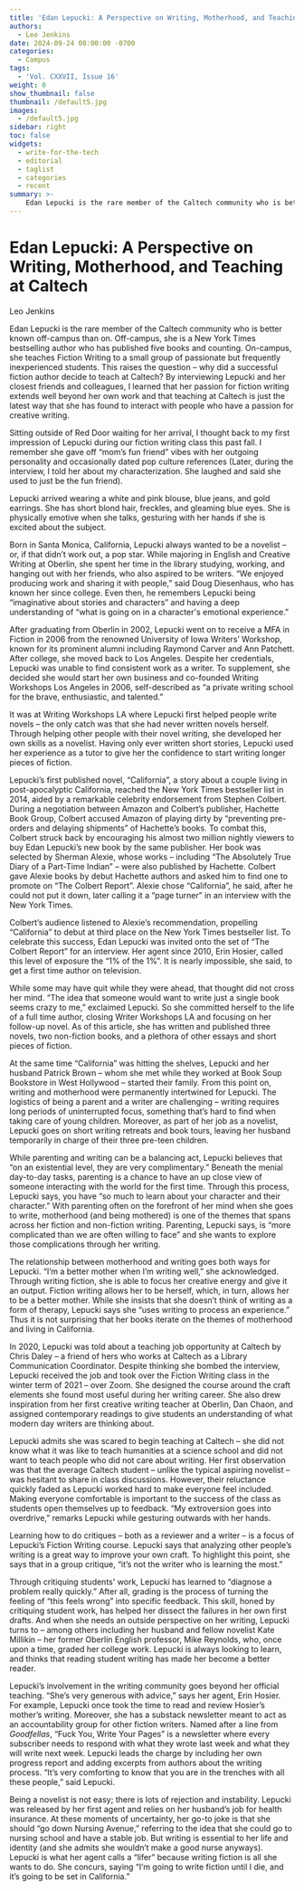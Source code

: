 ```yaml
---
title: 'Edan Lepucki: A Perspective on Writing, Motherhood, and Teaching at Caltech.'
authors:
  - Leo Jenkins
date: 2024-09-24 08:00:00 -0700
categories:
  - Campus
tags:
  - 'Vol. CXXVII, Issue 16'
weight: 0
show_thumbnail: false
thumbnail: /default5.jpg
images:
  - /default5.jpg
sidebar: right
toc: false
widgets:
  - write-for-the-tech
  - editorial
  - taglist
  - categories
  - recent
summary: >-
    Edan Lepucki is the rare member of the Caltech community who is better known off-campus than on. Off-campus, she is a New York Times bestselling author who has published five books and counting.
---
```



# Edan Lepucki: A Perspective on Writing, Motherhood, and Teaching at Caltech

Leo Jenkins

Edan Lepucki is the rare member of the Caltech community who is better known off-campus than on. Off-campus, she is a New York Times bestselling author who has published five books and counting. On-campus, she teaches Fiction Writing to a small group of passionate but frequently inexperienced students. This raises the question – why did a successful fiction author decide to teach at Caltech? By interviewing Lepucki and her closest friends and colleagues, I learned that her passion for fiction writing extends well beyond her own work and that teaching at Caltech is just the latest way that she has found to interact with people who have a passion for creative writing.

Sitting outside of Red Door waiting for her arrival, I thought back to my first impression of Lepucki during our fiction writing class this past fall. I remember she gave off “mom’s fun friend” vibes with her outgoing personality and occasionally dated pop culture references (Later, during the interview, I told her about my characterization. She laughed and said she used to just be the fun friend).

Lepucki arrived wearing a white and pink blouse, blue jeans, and gold earrings. She has short blond hair, freckles, and gleaming blue eyes. She is physically emotive when she talks, gesturing with her hands if she is excited about the subject.

Born in Santa Monica, California, Lepucki always wanted to be a novelist – or, if that didn’t work out, a pop star. While majoring in English and Creative Writing at Oberlin, she spent her time in the library studying, working, and hanging out with her friends, who also aspired to be writers. “We enjoyed producing work and sharing it with people,” said Doug Diesenhaus, who has known her since college. Even then, he remembers Lepucki being “imaginative about stories and characters” and having a deep understanding of “what is going on in a character's emotional experience.”

After graduating from Oberlin in 2002, Lepucki went on to receive a MFA in Fiction in 2006 from the renowned University of Iowa Writers’ Workshop, known for its prominent alumni including Raymond Carver and Ann Patchett. After college, she moved back to Los Angeles. Despite her credentials, Lepucki was unable to find consistent work as a writer. To supplement, she decided she would start her own business and co-founded Writing Workshops Los Angeles in 2006, self-described as “a private writing school for the brave, enthusiastic, and talented.”

It was at Writing Workshops LA where Lepucki first helped people write novels – the only catch was that she had never written novels herself. Through helping other people with their novel writing, she developed her own skills as a novelist. Having only ever written short stories, Lepucki used her experience as a tutor to give her the confidence to start writing longer pieces of fiction.

Lepucki’s first published novel, “California”, a story about a couple living in post-apocalyptic California, reached the New York Times bestseller list in 2014, aided by a remarkable celebrity endorsement from Stephen Colbert. During a negotiation between Amazon and Colbert’s publisher, Hachette Book Group, Colbert accused Amazon of playing dirty by “preventing pre-orders and delaying shipments” of Hachette’s books. To combat this, Colbert struck back by encouraging his almost two million nightly viewers to buy Edan Lepucki’s new book by the same publisher. Her book was selected by Sherman Alexie, whose works – including “The Absolutely True Diary of a Part-Time Indian” – were also published by Hachette. Colbert gave Alexie books by debut Hachette authors and asked him to find one to promote on “The Colbert Report”. Alexie chose “California”, he said, after he could not put it down, later calling it a “page turner” in an interview with the New York Times.

Colbert’s audience listened to Alexie’s recommendation, propelling “California” to debut at third place on the New York Times bestseller list. To celebrate this success, Edan Lepucki was invited onto the set of “The Colbert Report” for an interview. Her agent since 2010, Erin Hosier, called this level of exposure the “1% of the 1%”. It is nearly impossible, she said, to get a first time author on television.

While some may have quit while they were ahead, that thought did not cross her mind. “The idea that someone would want to write just a single book seems crazy to me,” exclaimed Lepucki. So she committed herself to the life of a full time author, closing Writer Workshops LA and focusing on her follow-up novel. As of this article, she has written and published three novels, two non-fiction books, and a plethora of other essays and short pieces of fiction.

At the same time “California” was hitting the shelves, Lepucki and her husband Patrick Brown – whom she met while they worked at Book Soup Bookstore in West Hollywood – started their family. From this point on, writing and motherhood were permanently intertwined for Lepucki. The logistics of being a parent and a writer are challenging – writing requires long periods of uninterrupted focus, something that’s hard to find when taking care of young children. Moreover, as part of her job as a novelist, Lepucki goes on short writing retreats and book tours, leaving her husband temporarily in charge of their three pre-teen children.

While parenting and writing can be a balancing act, Lepucki believes that “on an existential level, they are very complimentary.” Beneath the menial day-to-day tasks, parenting is a chance to have an up close view of someone interacting with the world for the first time. Through this process, Lepucki says, you have “so much to learn about your character and their character.” With parenting often on the forefront of her mind when she goes to write, motherhood (and being mothered) is one of the themes that spans across her fiction and non-fiction writing. Parenting, Lepucki says, is “more complicated than we are often willing to face” and she wants to explore those complications through her writing.

The relationship between motherhood and writing goes both ways for Lepucki. “I’m a better mother when I’m writing well,” she acknowledged. Through writing fiction, she is able to focus her creative energy and give it an output. Fiction writing allows her to be herself, which, in turn, allows her to be a better mother. While she insists that she doesn’t think of writing as a form of therapy, Lepucki says she “uses writing to process an experience.” Thus it is not surprising that her books iterate on the themes of motherhood and living in California.

In 2020, Lepucki was told about a teaching job opportunity at Caltech by Chris Daley – a friend of hers who works at Caltech as a Library Communication Coordinator.  Despite thinking she bombed the interview, Lepucki received the job and took over the Fiction Writing class in the winter term of 2021 – over Zoom. She designed the course around the craft elements she found most useful during her writing career. She also drew inspiration from her first creative writing teacher at Oberlin, Dan Chaon, and assigned contemporary readings to give students an understanding of what modern day writers are thinking about.

Lepucki admits she was scared to begin teaching at Caltech – she did not know what it was like to teach humanities at a science school and did not want to teach people who did not care about writing. Her first observation was that the average Caltech student – unlike the typical aspiring novelist – was hesitant to share in class discussions. However, their reluctance quickly faded as Lepucki worked hard to make everyone feel included. Making everyone comfortable is important to the success of the class as students open themselves up to feedback. “My extroversion goes into overdrive,” remarks Lepucki while gesturing outwards with her hands.

Learning how to do critiques – both as a reviewer and a writer – is a focus of Lepucki’s Fiction Writing course. Lepucki says that analyzing other people’s writing is a great way to improve your own craft. To highlight this point, she says that in a group critique, “it’s not the writer who is learning the most.”

Through critiquing students' work, Lepucki has learned to “diagnose a problem really quickly.” After all, grading is the process of turning the feeling of “this feels wrong” into specific feedback. This skill, honed by critiquing student work, has helped her dissect the failures in her own first drafts. And when she needs an outside perspective on her writing, Lepucki turns to – among others including her husband and fellow novelist Kate Millikin – her former Oberlin English professor, Mike Reynolds, who, once upon a time, graded her college work. Lepucki is always looking to learn, and thinks that reading student writing has made her become a better reader.

Lepucki’s involvement in the writing community goes beyond her official teaching. “She’s very generous with advice,” says her agent, Erin Hosier. For example, Lepucki once took the time to read and review Hosier’s mother’s writing. Moreover, she has a substack newsletter meant to act as an accountability group for other fiction writers. Named after a line from *Goodfellas*, “Fuck You, Write Your Pages” is a newsletter where every subscriber needs to respond with what they wrote last week and what they will write next week. Lepucki leads the charge by including her own progress report and adding excerpts from authors about the writing process. “It’s very comforting to know that you are in the trenches with all these people,” said Lepucki.

Being a novelist is not easy; there is lots of rejection and instability. Lepucki was released by her first agent and relies on her husband’s job for health insurance. At these moments of uncertainty, her go-to joke is that she should “go down Nursing Avenue,” referring to the idea that she could go to nursing school and have a stable job. But writing is essential to her life and identity (and she admits she wouldn’t make a good nurse anyways). Lepucki is what her agent calls a “lifer” because writing fiction is all she wants to do. She concurs, saying “I’m going to write fiction until I die, and it’s going to be set in California.”
